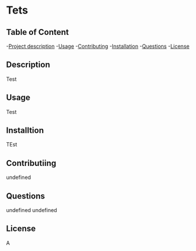 
  # Tets
## Table of Content
-[Project description](#Usage)
-[Usage](#Usage)
-[Contributing](#Contributing)
-[Installation](#Installation)
-[Questions](#Questions)
-[License](#License)

## Description
Test
## Usage
Test
## Installtion
TEst
## Contributiing
undefined
## Questions
undefined
undefined
## License
A

